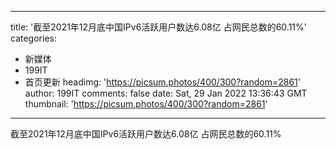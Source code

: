 
---
title: '截至2021年12月底中国IPv6活跃用户数达6.08亿 占网民总数的60.11%'
categories: 
 - 新媒体
 - 199IT
 - 首页更新
headimg: 'https://picsum.photos/400/300?random=2861'
author: 199IT
comments: false
date: Sat, 29 Jan 2022 13:36:43 GMT
thumbnail: 'https://picsum.photos/400/300?random=2861'
---

<div>   
截至2021年12月底中国IPv6活跃用户数达6.08亿 占网民总数的60.11%  
</div>
            